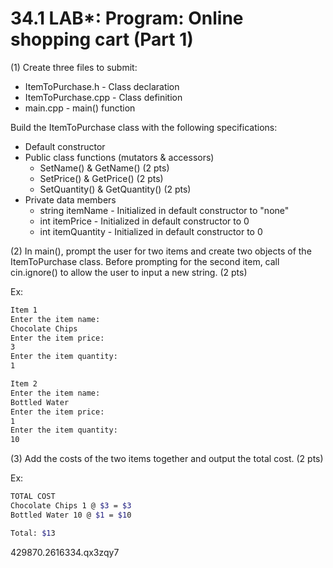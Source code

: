 # 34.1 LAB*: Program: Online shopping cart (Part 1)

(1) Create three files to submit:

- ItemToPurchase.h - Class declaration
- ItemToPurchase.cpp - Class definition
- main.cpp - main() function

Build the ItemToPurchase class with the following specifications:

- Default constructor
- Public class functions (mutators & accessors)
  - SetName() & GetName() (2 pts)
  - SetPrice() & GetPrice() (2 pts)
  - SetQuantity() & GetQuantity() (2 pts)
- Private data members
  - string itemName - Initialized in default constructor to "none"
  - int itemPrice - Initialized in default constructor to 0
  - int itemQuantity - Initialized in default constructor to 0

(2) In main(), prompt the user for two items and create two objects of the ItemToPurchase class. Before prompting for the second item, call cin.ignore() to allow the user to input a new string. (2 pts)

Ex:

```sh
Item 1
Enter the item name:
Chocolate Chips
Enter the item price:
3
Enter the item quantity:
1

Item 2
Enter the item name:
Bottled Water
Enter the item price:
1
Enter the item quantity:
10
```

(3) Add the costs of the two items together and output the total cost. (2 pts)

Ex:

```sh
TOTAL COST
Chocolate Chips 1 @ $3 = $3
Bottled Water 10 @ $1 = $10

Total: $13
```

429870.2616334.qx3zqy7